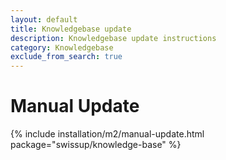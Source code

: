 ```yaml
---
layout: default
title: Knowledgebase update
description: Knowledgebase update instructions
category: Knowledgebase
exclude_from_search: true
---
```


# Manual Update

{% include installation/m2/manual-update.html package="swissup/knowledge-base" %}
